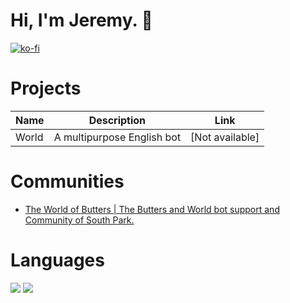# Hi, I'm Jeremy. 👋
[![ko-fi](https://ko-fi.com/img/githubbutton_sm.svg)](https://ko-fi.com/A0A06ZT9I)

# Projects

| Name | Description | Link |
|--------|-------------|--------|
| World | A multipurpose English bot | [Not available] |

# Communities
- [The World of Butters | The Butters and World bot support and Community of South Park.](https://discord.gg/hfgCdQpSd3)

# Languages

![](https://img.shields.io/badge/JavaScript-323330?style=for-the-badge&logo=javascript&logoColor=F7DF1E)
![](https://img.shields.io/badge/Lua-2C2D72?style=for-the-badge&logo=lua&logoColor=white)
